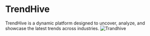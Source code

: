 # TrendHive
TrendHive is a dynamic platform designed to uncover, analyze, and showcase the latest trends across industries.
![Trandhive](https://github.com/user-attachments/assets/c302220d-2cf2-4879-83d2-2143b89177b6)
